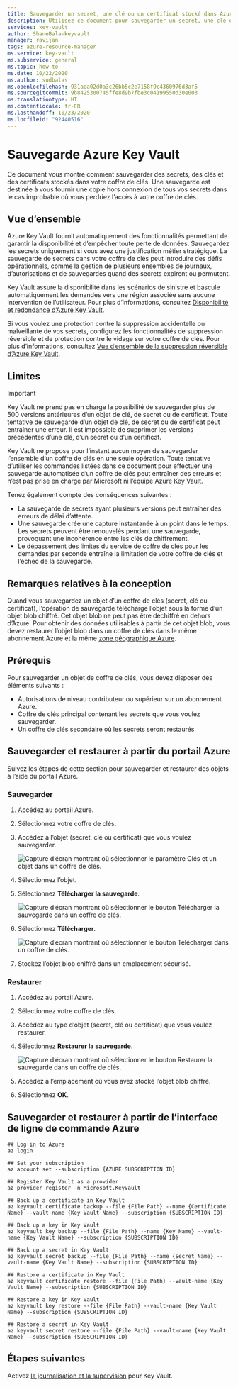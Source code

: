```yaml
---
title: Sauvegarder un secret, une clé ou un certificat stocké dans Azure Key Vault | Microsoft Docs
description: Utilisez ce document pour sauvegarder un secret, une clé ou un certificat stocké dans Azure Key Vault.
services: key-vault
author: ShaneBala-keyvault
manager: ravijan
tags: azure-resource-manager
ms.service: key-vault
ms.subservice: general
ms.topic: how-to
ms.date: 10/22/2020
ms.author: sudbalas
ms.openlocfilehash: 931aea02d0a3c26bb5c2e7158f9c4360976d3af5
ms.sourcegitcommit: 9b8425300745ffe8d9b7fbe3c04199550d30e003
ms.translationtype: HT
ms.contentlocale: fr-FR
ms.lasthandoff: 10/23/2020
ms.locfileid: "92440516"
---
```

# <a name="azure-key-vault-backup"></a>Sauvegarde Azure Key Vault

Ce document vous montre comment sauvegarder des secrets, des clés et des certificats stockés dans votre coffre de clés. Une sauvegarde est destinée à vous fournir une copie hors connexion de tous vos secrets dans le cas improbable où vous perdriez l’accès à votre coffre de clés.

## <a name="overview"></a>Vue d’ensemble

Azure Key Vault fournit automatiquement des fonctionnalités permettant de garantir la disponibilité et d’empêcher toute perte de données. Sauvegardez les secrets uniquement si vous avez une justification métier stratégique. La sauvegarde de secrets dans votre coffre de clés peut introduire des défis opérationnels, comme la gestion de plusieurs ensembles de journaux, d’autorisations et de sauvegardes quand des secrets expirent ou permutent.

Key Vault assure la disponibilité dans les scénarios de sinistre et bascule automatiquement les demandes vers une région associée sans aucune intervention de l’utilisateur. Pour plus d’informations, consultez [Disponibilité et redondance d’Azure Key Vault](https://docs.microsoft.com/azure/key-vault/general/disaster-recovery-guidance).

Si vous voulez une protection contre la suppression accidentelle ou malveillante de vos secrets, configurez les fonctionnalités de suppression réversible et de protection contre le vidage sur votre coffre de clés. Pour plus d’informations, consultez [Vue d’ensemble de la suppression réversible d’Azure Key Vault](https://docs.microsoft.com/azure/key-vault/general/soft-delete-overview).

## <a name="limitations"></a>Limites

> [!IMPORTANT]
> Key Vault ne prend pas en charge la possibilité de sauvegarder plus de 500 versions antérieures d’un objet de clé, de secret ou de certificat. Toute tentative de sauvegarde d’un objet de clé, de secret ou de certificat peut entraîner une erreur. Il est impossible de supprimer les versions précédentes d’une clé, d’un secret ou d’un certificat.

Key Vault ne propose pour l’instant aucun moyen de sauvegarder l’ensemble d’un coffre de clés en une seule opération. Toute tentative d’utiliser les commandes listées dans ce document pour effectuer une sauvegarde automatisée d’un coffre de clés peut entraîner des erreurs et n’est pas prise en charge par Microsoft ni l’équipe Azure Key Vault. 

Tenez également compte des conséquences suivantes :

* La sauvegarde de secrets ayant plusieurs versions peut entraîner des erreurs de délai d’attente.
* Une sauvegarde crée une capture instantanée à un point dans le temps. Les secrets peuvent être renouvelés pendant une sauvegarde, provoquant une incohérence entre les clés de chiffrement.
* Le dépassement des limites du service de coffre de clés pour les demandes par seconde entraîne la limitation de votre coffre de clés et l’échec de la sauvegarde.

## <a name="design-considerations"></a>Remarques relatives à la conception

Quand vous sauvegardez un objet d’un coffre de clés (secret, clé ou certificat), l’opération de sauvegarde télécharge l’objet sous la forme d’un objet blob chiffré. Cet objet blob ne peut pas être déchiffré en dehors d’Azure. Pour obtenir des données utilisables à partir de cet objet blob, vous devez restaurer l’objet blob dans un coffre de clés dans le même abonnement Azure et la même [zone géographique Azure](https://azure.microsoft.com/global-infrastructure/geographies/).

## <a name="prerequisites"></a>Prérequis

Pour sauvegarder un objet de coffre de clés, vous devez disposer des éléments suivants : 

* Autorisations de niveau contributeur ou supérieur sur un abonnement Azure.
* Coffre de clés principal contenant les secrets que vous voulez sauvegarder.
* Un coffre de clés secondaire où les secrets seront restaurés

## <a name="back-up-and-restore-from-the-azure-portal"></a>Sauvegarder et restaurer à partir du portail Azure

Suivez les étapes de cette section pour sauvegarder et restaurer des objets à l’aide du portail Azure.

### <a name="back-up"></a>Sauvegarder

1. Accédez au portail Azure.
2. Sélectionnez votre coffre de clés.
3. Accédez à l’objet (secret, clé ou certificat) que vous voulez sauvegarder.

    ![Capture d’écran montrant où sélectionner le paramètre Clés et un objet dans un coffre de clés.](../media/backup-1.png)

4. Sélectionnez l’objet.
5. Sélectionnez **Télécharger la sauvegarde**.

    ![Capture d’écran montrant où sélectionner le bouton Télécharger la sauvegarde dans un coffre de clés.](../media/backup-2.png)
    
6. Sélectionnez **Télécharger**.

    ![Capture d’écran montrant où sélectionner le bouton Télécharger dans un coffre de clés.](../media/backup-3.png)
    
7. Stockez l’objet blob chiffré dans un emplacement sécurisé.

### <a name="restore"></a>Restaurer

1. Accédez au portail Azure.
2. Sélectionnez votre coffre de clés.
3. Accédez au type d’objet (secret, clé ou certificat) que vous voulez restaurer.
4. Sélectionnez **Restaurer la sauvegarde**.

    ![Capture d’écran montrant où sélectionner le bouton Restaurer la sauvegarde dans un coffre de clés.](../media/backup-4.png)
    
5. Accédez à l’emplacement où vous avez stocké l’objet blob chiffré.
6. Sélectionnez **OK**.

## <a name="back-up-and-restore-from-the-azure-cli"></a>Sauvegarder et restaurer à partir de l’interface de ligne de commande Azure

```azurecli
## Log in to Azure
az login

## Set your subscription
az account set --subscription {AZURE SUBSCRIPTION ID}

## Register Key Vault as a provider
az provider register -n Microsoft.KeyVault

## Back up a certificate in Key Vault
az keyvault certificate backup --file {File Path} --name {Certificate Name} --vault-name {Key Vault Name} --subscription {SUBSCRIPTION ID}

## Back up a key in Key Vault
az keyvault key backup --file {File Path} --name {Key Name} --vault-name {Key Vault Name} --subscription {SUBSCRIPTION ID}

## Back up a secret in Key Vault
az keyvault secret backup --file {File Path} --name {Secret Name} --vault-name {Key Vault Name} --subscription {SUBSCRIPTION ID}

## Restore a certificate in Key Vault
az keyvault certificate restore --file {File Path} --vault-name {Key Vault Name} --subscription {SUBSCRIPTION ID}

## Restore a key in Key Vault
az keyvault key restore --file {File Path} --vault-name {Key Vault Name} --subscription {SUBSCRIPTION ID}

## Restore a secret in Key Vault
az keyvault secret restore --file {File Path} --vault-name {Key Vault Name} --subscription {SUBSCRIPTION ID}

```

## <a name="next-steps"></a>Étapes suivantes

Activez [la journalisation et la supervision](https://docs.microsoft.com/azure/key-vault/general/logging) pour Key Vault.

